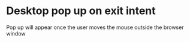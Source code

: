 # Desktop pop up on exit intent
 Pop up will appear once the user moves the mouse outside the browser window
